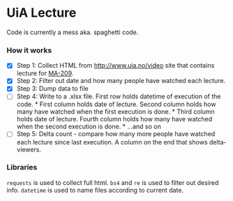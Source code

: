 # UiA Lecture

Code is currently a mess aka. spaghetti code. 

### How it works
* [x] Step 1: Collect HTML from http://www.uia.no/video site that contains lecture for [MA-209](https://video.uia.no/category/Undervisning%3EFakultet+for+teknologi+og+realfag%3EMA-209).
* [x] Step 2: Filter out date and how many people have watched each lecture.
* [x] Step 3: Dump data to file
* [ ] Step 4: Write to a .xlsx file. First row holds datetime of execution of the code. 
       * First column holds date of lecture. Second column holds how many have watched when the first execution is done. 
       * Third column holds date of lecture. Fourth column holds how many have watched when the second execution is done. 
       * ...and so on
* [ ] Step 5: Delta count - compare how many more people have watched each lecture since last execution. A column on the end that shows delta-viewers. 

### Libraries
```requests``` is used to collect full html. 
```bs4``` and ```re``` is used to filter out desired info. 
```datetime``` is used to name files according to current date. 

